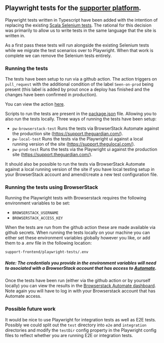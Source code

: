 ## Playwright tests for the [supporter platform](https://support.theguardian.com/).

Playwright tests written in Typescript have been added with the intention of replacing the existing [Scala Selenium tests](https://github.com/guardian/support-frontend/tree/main/support-frontend/test). The rational for this decision was primarily to allow us to write tests in the same language that the site is written in.

As a first pass these tests will run alongside the existing Selenium tests while we migrate the test scenarios over to Playwright. When that work is complete we can remove the Selenium tests entirely.

### Running the tests
The tests have been setup to run via a github action. The action triggers on `pull_request` with the additional condition of the label `Seen-on-prod` being present (this label is added by prout once a deploy has finished and the changes have been confirmed in production).

You can view the action [here](https://github.com/guardian/support-frontend/.github/workflows/playwright.yaml).

Scripts to run the tests are present in the [package.json](https://github.com/guardian/support-frontend/playwright-tests/package.json) file. Allowing you to also run the tests locally. Three ways of running the tests have been setup:

- `pw-browserstack-test` Runs the tests via BrowserStack Automate against the production site (https://support.theguardian.com/).
- `pw-local-test` Runs the tests via the Playwright ui against a local running version of the site (https://support.thegulocal.com/).
- `pw-prod-test` Runs the tests via the Playwright ui against the production site (https://support.theguardian.com/).

It should also be possible to run the tests via BrowserStack Automate against a local running version of the site if you have local testing setup in your BrowserStack account and amend/create a new test configuration file.

### Running the tests using BrowserStack
Running the Playwright tests with Browserstack requires the following environment variables to be set:

- `BROWSERSTACK_USERNAME`
- `BROWSERSTACK_ACCESS_KEY`

When the tests are run from the github action these are made available via github secrets. When running the tests locally on your machine you can either set these environment variables globally however you like, or add them to a .env file in the following location:

`support-frontend/playwright-tests/.env`

##### Note: The credentials you provide in the environment variables will need to asociated with a BrowserStack account that has access to [Automate](https://automate.browserstack.com).

Once the tests have been run (either via the github action or by yourself locally) you can view the results in the [Browserstack Automate dashboard](https://automate.browserstack.com/dashboard). Note again you will have to log in with your Browserstack account that has Automate access.


### Possible future work
It would be nice to use Playwright for integration tests as well as E2E tests. Possibly we could split out the `test` directory into `e2e` and `integration` directories and modify the `testDir` config property in the Playwright config files to reflect whether you are running E2E or integration tests.

